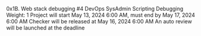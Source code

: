 0x1B. Web stack debugging #4
DevOps
SysAdmin
Scripting
Debugging
 Weight: 1
 Project will start May 13, 2024 6:00 AM, must end by May 17, 2024 6:00 AM
 Checker will be released at May 16, 2024 6:00 AM
 An auto review will be launched at the deadline
